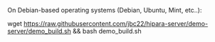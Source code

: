 On Debian-based operating systems (Debian, Ubuntu, Mint, etc..):

wget https://raw.githubusercontent.com/jbc22/hipara-server/demo-server/demo_build.sh && bash demo_build.sh